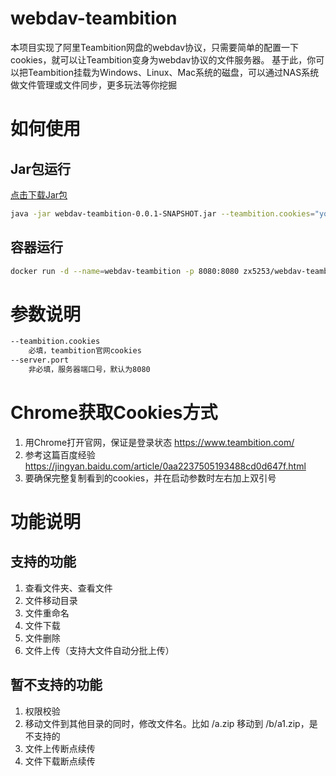 # webdav-teambition
本项目实现了阿里Teambition网盘的webdav协议，只需要简单的配置一下cookies，就可以让Teambition变身为webdav协议的文件服务器。
基于此，你可以把Teambition挂载为Windows、Linux、Mac系统的磁盘，可以通过NAS系统做文件管理或文件同步，更多玩法等你挖掘
# 如何使用
## Jar包运行
[点击下载Jar包](https://github.com/zxbu/webdav-teambition/releases/download/0.0.1/webdav-teambition-0.0.1-SNAPSHOT.jar)
```bash
java -jar webdav-teambition-0.0.1-SNAPSHOT.jar --teambition.cookies="your cookies here"
```
## 容器运行
```bash
docker run -d --name=webdav-teambition -p 8080:8080 zx5253/webdav-teambition:latest --teambition.cookies="your cookies here"
```

# 参数说明
```bash
--teambition.cookies 
    必填，teambition官网cookies
--server.port
    非必填，服务器端口号，默认为8080
```

# Chrome获取Cookies方式
1. 用Chrome打开官网，保证是登录状态 https://www.teambition.com/
2. 参考这篇百度经验 https://jingyan.baidu.com/article/0aa2237505193488cd0d647f.html
3. 要确保完整复制看到的cookies，并在启动参数时左右加上双引号

# 功能说明
## 支持的功能
1. 查看文件夹、查看文件
2. 文件移动目录
3. 文件重命名
4. 文件下载
5. 文件删除
6. 文件上传（支持大文件自动分批上传）
## 暂不支持的功能
1. 权限校验
2. 移动文件到其他目录的同时，修改文件名。比如 /a.zip 移动到 /b/a1.zip，是不支持的
3. 文件上传断点续传
4. 文件下载断点续传
